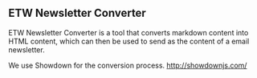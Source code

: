 ## ETW Newsletter Converter 

ETW Newsletter Converter is a tool that converts markdown content into HTML content, which can then be used to send as the content of a email newsletter. 

We use Showdown for the conversion process. 
http://showdownjs.com/
